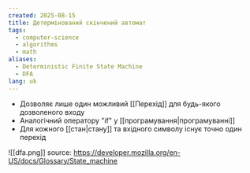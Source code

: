 ```yaml
---
created: 2025-08-15
title: Детермінований скінчений автомат
tags:
  - computer-science
  - algorithms
  - math
aliases:
  - Deterministic Finite State Machine
  - DFA
lang: uk
---
```

- Дозволяє лише один можливий [[Перехід]] для будь-якого дозволеного входу
- Аналогічний оператору "if" у [[програмування|програмуванні]]
- Для кожного [[стан|стану]] та вхідного символу існує точно один перехід

![[dfa.png]]
source: https://developer.mozilla.org/en-US/docs/Glossary/State_machine